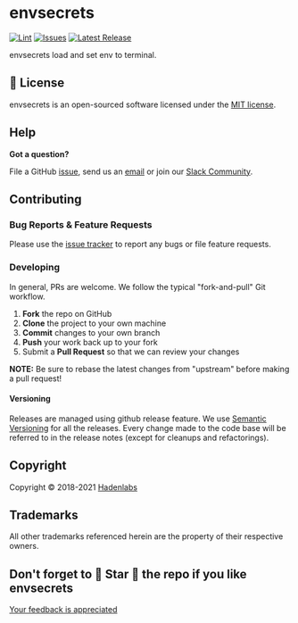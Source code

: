 <!--


  ** DO NOT EDIT THIS FILE
  **
  ** 1) Make all changes to `README.yaml`
  ** 2) Run`make readme` to rebuild this file.
  **
  ** (We maintain HUNDREDS of open source projects. This is how we maintain our sanity.)
  **


  -->

# envsecrets

[![Lint](https://github.com/luismayta/envsecrets/actions/workflows/lint.yml/badge.svg?branch=develop)](https://github.com/luismayta/envsecrets/actions) [![Issues](https://img.shields.io/github/issues/luismayta/envsecrets.svg)](https://github.com/luismayta/envsecrets/issues) [![Latest Release](https://img.shields.io/github/release/luismayta/envsecrets.svg)](https://github.com/luismayta/envsecrets/releases)

envsecrets load and set env to terminal.

## :page_facing_up: License

envsecrets is an open-sourced software licensed under the [MIT license](LICENSE.md).

## Help

**Got a question?**

File a GitHub [issue](https://github.com/luismayta/envsecrets/issues), send us an [email](email) or join our [Slack Community](slack).

## Contributing

### Bug Reports & Feature Requests

Please use the [issue tracker](https://github.com/luismayta/envsecrets/issues) to report any bugs or file feature requests.

### Developing

In general, PRs are welcome. We follow the typical "fork-and-pull" Git workflow.

1.  **Fork** the repo on GitHub
2.  **Clone** the project to your own machine
3.  **Commit** changes to your own branch
4.  **Push** your work back up to your fork
5.  Submit a **Pull Request** so that we can review your changes

**NOTE:** Be sure to rebase the latest changes from "upstream" before making a pull request!

#### Versioning

Releases are managed using github release feature. We use [Semantic Versioning](http://semver.org) for all the releases. Every change made to the code base will be referred to in the release notes (except for cleanups and refactorings).

## Copyright

Copyright © 2018-2021 [Hadenlabs](https://hadenlabs.com)

## Trademarks

All other trademarks referenced herein are the property of their respective owners.

## Don't forget to 🌟 Star 🌟 the repo if you like envsecrets

[Your feedback is appreciated](https://github.com/luismayta/envsecrets/issues)
